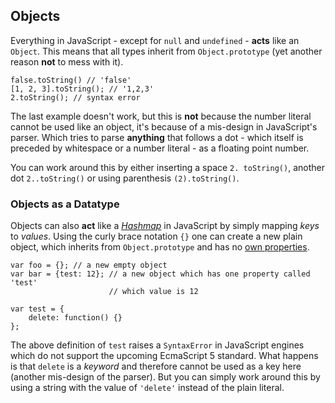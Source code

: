 ## Objects

Everything in JavaScript - except for `null` and `undefined` -  **acts** like an 
`Object`. This means that all types inherit from `Object.prototype` (yet another 
reason **not** to mess with it).

    false.toString() // 'false'
    [1, 2, 3].toString(); // '1,2,3'
    2.toString(); // syntax error

The last example doesn't work, but this is **not** because the number literal 
cannot be used like an object, it's because of a mis-design in JavaScript's 
parser. Which tries to parse **anything** that follows a dot - which itself is 
preceded by whitespace or a number literal - as a floating point number.

You can work around this by either inserting a space `2. toString()`, another dot
`2..toString()` or using parenthesis `(2).toString()`.

### Objects as a Datatype

Objects can also **act** like a [*Hashmap*][1] in JavaScript by simply mapping *keys* to
*values*. Using the curly brace notation `{}` one can create a new plain object, 
which inherits from `Object.prototype` and has no [own
properties](#hasownproperty).

    var foo = {}; // a new empty object
    var bar = {test: 12}; // a new object which has one property called 'test'
                          // which value is 12

    var test = {
        delete: function() {}
    };

The above definition of `test` raises a `SyntaxError` in JavaScript engines which 
do not support the upcoming EcmaScript 5 standard. What happens is that `delete` 
is a *keyword* and therefore cannot be used as a key here (another mis-design of
the  parser). But you can simply work around this by using a string with the 
value of `'delete'` instead of the plain literal.

 [1]: http://en.wikipedia.org/wiki/Hashmap

